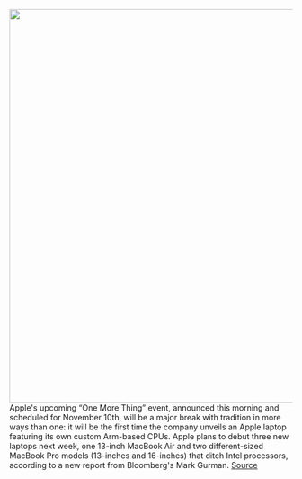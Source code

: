 <img src='https://cdn.vox-cdn.com/thumbor/tkSBSy1H6gHdcf--PsHUeaShVYo=/0x0:2040x1360/1200x800/filters:focal(857x517:1183x843)/cdn.vox-cdn.com/uploads/chorus_image/image/67728194/acastro_170731_1777_0001_v2.0.jpg' width='700px' /><br/>
Apple's upcoming “One More Thing” event, announced this morning and scheduled for November 10th, will be a major break with tradition in more ways than one: it will be the first time the company unveils an Apple laptop featuring its own custom Arm-based CPUs. Apple plans to debut three new laptops next week, one 13-inch MacBook Air and two different-sized MacBook Pro models (13-inches and 16-inches) that ditch Intel processors, according to a new report from Bloomberg's Mark Gurman.
<a href='https://www.theverge.com/2020/11/2/21546579/apple-macbook-pro-arm-laptops-intel-one-more-thing-event-new-products'> Source <a/>